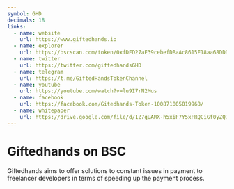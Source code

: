 ```yaml
---
symbol: GHD
decimals: 18
links:
  - name: website
    url: https://www.giftedhands.io
  - name: explorer
    url: https://bscscan.com/token/0xfDFD27aE39cebefDBaAc8615F18aa68DDD0F15f5
  - name: twitter
    url: https://twitter.com/giftedhandsGHD
  - name: telegram
    url: https://t.me/GiftedHandsTokenChannel
  - name: youtube
    url: https://youtube.com/watch?v=lu9I7rN2Mus
  - name: facebook
    url: https://facebook.com/Gitedhands-Token-100871005019968/
  - name: whitepaper
    url: https://drive.google.com/file/d/1Z7gUARX-h5xiF7Y5xFRQCiGf0yZQ7QP_/view
---
```


# Giftedhands on BSC

Giftedhands aims to offer solutions to constant issues in payment to freelancer developers in terms of speeding up the payment process.
